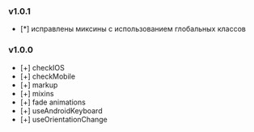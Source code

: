 ### v1.0.1
- [*] исправлены миксины с использованием глобальных классов

### v1.0.0
- [+] checkIOS
- [+] checkMobile
- [+] markup
- [+] mixins
- [+] fade animations
- [+] useAndroidKeyboard
- [+] useOrientationChange
